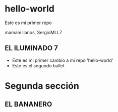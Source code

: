 # hello-world
Este es mi primer repo

mamani llanos, SergioMLL7

## EL ILUMINADO 7

- Este es mi primer cambio a mi repo 'hello-world'
- Este es el segundo bullet

# Segunda sección

## EL BANANERO

